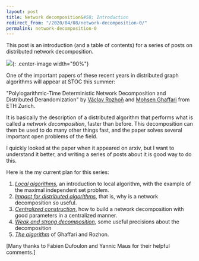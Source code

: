 ```yaml
---
layout: post
title: Network decomposition&#58; Introduction
redirect_from: "/2020/04/08/network-decomposition-0/"
permalink: network-decomposition-0
---
```


This post is an introduction (and a table of contents) for a series of posts on
distributed network decomposition. 

![](assets/caravane-0.jpg){: .center-image width="90%"}


One of the important papers of these recent years in distributed graph 
algorithms will appear at STOC this summer:

"Polylogarithmic-Time Deterministic Network Decomposition and Distributed 
Derandomization" by [Václav Rozhoň](https://n.ethz.ch/~rozhonv/) and 
[Mohsen Ghaffari](https://people.inf.ethz.ch/gmohsen/) from ETH Zurich.

It is basically the description of a distributed algorithm that performs what is 
called a *network decomposition*, faster than before. This decomposition can 
then be used to do many other things fast, and the paper solves several important 
open problems of the field. 

I quickly looked at the paper when it appeared on arxiv, but I want to 
understand it better, and writing a series of posts about it is good way to do 
this. 

Here is the my current plan for this series:

1. *[Local algorithms](https://discrete-notes.github.io/network-decomposition-1-local-algorithms)*, 
an introduction to local algorithm, with the example of 
the maximal independent set problem.
2. *[Impact for distributed algorithms](https://discrete-notes.github.io/network-decomposition-2-impact)*, 
that is, why is a network decomposition so useful. 
3. *[Centralized construction](https://discrete-notes.github.io/network-decomposition-3-centralized)*, 
how to build a network decomposition with good parameters in a centralized manner.
4. *[Weak and strong decomposition](https://discrete-notes.github.io/network-decomposition-4-weak-strong)*, 
some useful precisions about the decomposition
5. *[The algorithm](https://discrete-notes.github.io/network-decomposition-5-algorithm)* of Ghaffari and Rozhon.

[Many thanks to Fabien Dufoulon and Yannic Maus for their helpful comments.]
